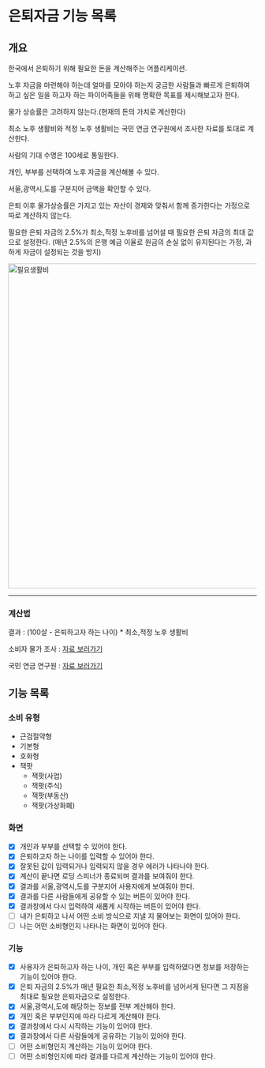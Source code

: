 # 은퇴자금 기능 목록

## 개요

한국에서 은퇴하기 위해 필요한 돈을 계산해주는 어플리케이션.

노후 자금을 마련해야 하는데 얼마를 모아야 하는지 궁금한 사람들과 빠르게 은퇴하여 하고 싶은 일을 하고자 하는 파이어족들을 위해 명확한 목표를 제시해보고자 한다.

물가 상승률은 고려하지 않는다.(현재의 돈의 가치로 계산한다)

최소 노후 생활비와 적정 노후 생활비는 국민 연금 연구원에서 조사한 자료를 토대로 계산한다.

사람의 기대 수명은 100세로 통일한다.

개인, 부부를 선택하여 노후 자금을 계산해볼 수 있다.

서울,광역시,도를 구분지어 금액을 확인할 수 있다.

은퇴 이후 물가상승률은 가지고 있는 자산이 경제와 맞춰서 함께 증가한다는 가정으로 따로 계산하지 않는다.

필요한 은퇴 자금의 2.5%가 최소,적정 노후비를 넘어설 때 필요한 은퇴 자금의 최대 값으로 설정한다. (매년 2.5%의 은행 예금 이율로 원금의 손실 없이 유지된다는 가정, 과하게 자금이 설정되는 것을 방지)

<img width="658" alt="필요생활비" src="https://user-images.githubusercontent.com/80146176/209254150-3f80e306-e078-465c-bd3e-6713cce27a25.png">

---

### 계산법

결과 : (100살 - 은퇴하고자 하는 나이) \* 최소,적정 노후 생활비

소비자 물가 조사 : <a href="https://www.index.go.kr/unify/idx-info.do?idxCd=4226" _target="blank">자료 보러가기</a>

국민 연금 연구원 : <a href="https://kiri.or.kr/PDF/%EC%A3%BC%EA%B0%84%EB%B3%B4%ED%97%98%EB%8F%99%ED%96%A5/20210104/trend20210104_3.pdf" _target="blank">자료 보러가기</a>

## 기능 목록

### 소비 유형

- 근검절약형
- 기본형
- 호화형
- 잭팟
  - 잭팟(사업)
  - 잭팟(주식)
  - 잭팟(부동산)
  - 잭팟(가상화폐)

### 화면

- [x] 개인과 부부를 선택할 수 있어야 한다.
- [x] 은퇴하고자 하는 나이를 입력할 수 있어야 한다.
- [x] 잘못된 값이 입력되거나 입력되지 않을 경우 에러가 나타나야 한다.
- [x] 계산이 끝나면 로딩 스피너가 종료되며 결과를 보여줘야 한다.
- [x] 결과를 서울,광역시,도를 구분지어 사용자에게 보여줘야 한다.
- [x] 결과를 다른 사람들에게 공유할 수 있는 버튼이 있어야 한다.
- [x] 결과창에서 다시 입력하여 새롭게 시작하는 버튼이 있어야 한다.
- [ ] 내가 은퇴하고 나서 어떤 소비 방식으로 지낼 지 물어보는 화면이 있어야 한다.
- [ ] 나는 어떤 소비형인지 나타나는 화면이 있어야 한다.

### 기능

- [x] 사용자가 은퇴하고자 하는 나이, 개인 혹은 부부를 입력하였다면 정보를 저장하는 기능이 있어야 한다.
- [x] 은퇴 자금의 2.5%가 매년 필요한 최소,적정 노후비를 넘어서게 된다면 그 지점을 최대로 필요한 은퇴자금으로 설정한다.
- [x] 서울,광역시,도에 해당하는 정보를 전부 계산해야 한다.
- [x] 개인 혹은 부부인지에 따라 다르게 계산해야 한다.
- [x] 결과창에서 다시 시작하는 기능이 있어야 한다.
- [x] 결과창에서 다른 사람들에게 공유하는 기능이 있어야 한다.
- [ ] 어떤 소비형인지 계산하는 기능이 있어야 한다.
- [ ] 어떤 소비형인지에 따라 결과를 다르게 계산하는 기능이 있어야 한다.

